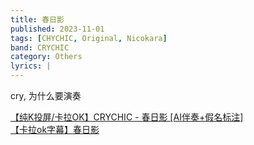 ```yaml
---
title: 春日影
published: 2023-11-01
tags: [CHYCHIC, Original, Nicokara]
band: CRYCHIC
category: Others
lyrics: |
---
```

cry, 为什么要演奏

<summary>
    <a href="https://www.bilibili.com/video/BV1Kx4y1h7vR?p=2">
        【纯K投屏/卡拉OK】CRYCHIC - 春日影 [AI伴奏+假名标注]
    </a>
</summary>
<summary>
    <a href="https://www.bilibili.com/video/BV1x3ATe8Eyn/">
        【卡拉ok字幕】春日影
    </a>
</summary>
